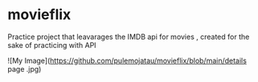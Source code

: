 # movieflix
Practice project that leavarages the IMDB api for movies , created for the sake of practicing with API

![My Image](https://github.com/pulemojatau/movieflix/blob/main/details page .jpg)


